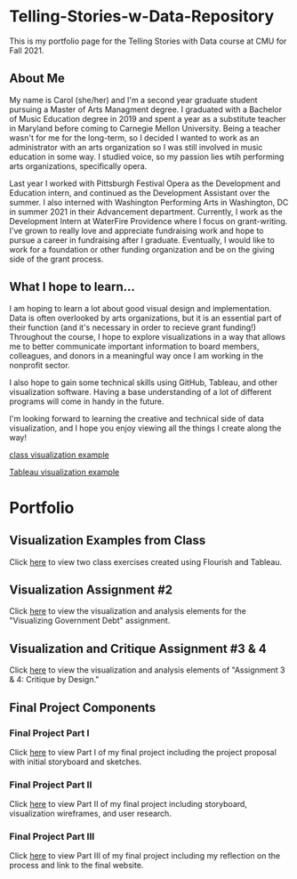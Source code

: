 # Telling-Stories-w-Data-Repository
This is my portfolio page for the Telling Stories with Data course at CMU for Fall 2021. 

## About Me
My name is Carol (she/her) and I'm a second year graduate student pursuing a Master of Arts Managment degree. I graduated with a Bachelor of Music Education degree in 2019 and spent a year as a substitute teacher in Maryland before coming to Carnegie Mellon University. Being a teacher wasn't for me for the long-term, so I decided I wanted to work as an administrator with an arts organization so I was still involved in music education in some way. I studied voice, so my passion lies wtih performing arts organizations, specifically opera. 

Last year I worked with Pittsburgh Festival Opera as the Development and Education intern, and continued as the Development Assistant over the summer. I also interned with Washington Performing Arts in Washington, DC in summer 2021 in their Advancement department. Currently, I work as the Development Intern at WaterFire Providence where I focus on grant-writing. I've grown to really love and appreciate fundraising work and hope to pursue a career in fundraising after I graduate. Eventually, I would like to work for a foundation or other funding organization and be on the giving side of the grant process. 

## What I hope to learn...
I am hoping to learn a lot about good visual design and implementation. Data is often overlooked by arts organizations, but it is an essential part of their function (and it's necessary in order to recieve grant funding!) Throughout the course, I hope to explore visualizations in a way that allows me to better communicate important information to board members, colleagues, and donors in a meaningful way once I am working in the nonprofit sector. 

I also hope to gain some technical skills using GitHub, Tableau, and other visualization software. Having a base understanding of a lot of different programs will come in handy in the future. 

I'm looking forward to learning the creative and technical side of data visualization, and I hope you enjoy viewing all the things I create along the way!

[class visualization example](datavizexample.md)

[Tableau visualization example](NewsViz.md)

# Portfolio

## Visualization Examples from Class

Click [here](class_examples.md) to view two class exercises created using Flourish and Tableau. 

## Visualization Assignment #2

Click [here](visualization1.md) to view the visualization and analysis elements for the "Visualizing Government Debt" assignment.

## Visualization and Critique Assignment #3 & 4

Click [here](visualization2.md) to view the visualization and analysis elements of "Assignment 3 & 4: Critique by Design."

## Final Project Components

### Final Project Part I

Click [here](final_project1_cniedrin.md) to view Part I of my final project including the project proposal with initial storyboard and sketches. 

### Final Project Part II

Click [here](final_project2_cniedrin.md) to view Part II of my final project including storyboard, visualization wireframes, and user research.

### Final Project Part III

Click [here](final_project3_cniedrin.md) to view Part III of my final project including my reflection on the process and link to the final website. 
